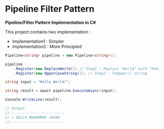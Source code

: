 # Pipeline Filter Pattern

**Pipeline/Filter Pattern Implementation in C#**

This project contains two implementation :

- Implementation1 : Simpler
- Implementation2 : More Principled

```csharp
Pipeline<string> pipeline = new Pipeline<string>();

pipeline
    .Register(new ReplaceWorld()) // Step1 : Replace "World" with "Mohammad Javad"
    .Register(new UpperCaseString()); // Step2 : ToUpper() string

string input = "Hello World!";

string result = await pipeline.ExecuteAsync(input);

Console.WriteLine(result);

// Output
//-------------------------
// > HELLO MOHAMMAD JAVAD
//-------------------------
```